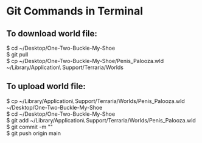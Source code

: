 # Git Commands in Terminal

## To download world file:
$ cd ~/Desktop/One-Two-Buckle-My-Shoe<br>
$ git pull<br>
$ cp ~/Desktop/One-Two-Buckle-My-Shoe/Penis_Palooza.wld ~/Library/Application\ Support/Terraria/Worlds

## To upload world file:
$ cp ~/Library/Application\ Support/Terraria/Worlds/Penis_Palooza.wld ~/Desktop/One-Two-Buckle-My-Shoe<br>
$ cd ~/Desktop/One-Two-Buckle-My-Shoe<br>
$ git add ~/Library/Application\ Support/Terraria/Worlds/Penis_Palooza.wld<br>
$ git commit -m "<your name>"<br>
$ git push origin main<br>
